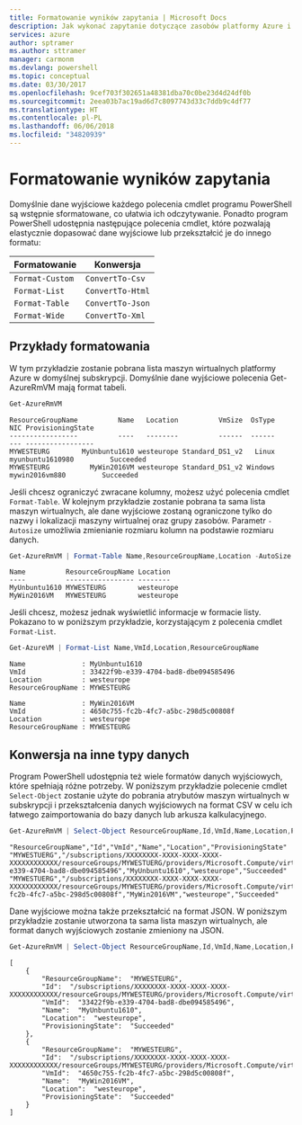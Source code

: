 ```yaml
---
title: Formatowanie wyników zapytania | Microsoft Docs
description: Jak wykonać zapytanie dotyczące zasobów platformy Azure i sformatować wyniki.
services: azure
author: sptramer
ms.author: sttramer
manager: carmonm
ms.devlang: powershell
ms.topic: conceptual
ms.date: 03/30/2017
ms.openlocfilehash: 9cef703f302651a48381dba70c0be23d4d24df0b
ms.sourcegitcommit: 2eea03b7ac19ad6d7c8097743d33c7ddb9c4df77
ms.translationtype: HT
ms.contentlocale: pl-PL
ms.lasthandoff: 06/06/2018
ms.locfileid: "34820939"
---
```

# <a name="formatting-query-results"></a>Formatowanie wyników zapytania

Domyślnie dane wyjściowe każdego polecenia cmdlet programu PowerShell są wstępnie sformatowane, co ułatwia ich odczytywanie.  Ponadto program PowerShell udostępnia następujące polecenia cmdlet, które pozwalają elastycznie dopasować dane wyjściowe lub przekształcić je do innego formatu:

| Formatowanie      | Konwersja       |
|-----------------|------------------|
| `Format-Custom` | `ConvertTo-Csv`  |
| `Format-List`   | `ConvertTo-Html` |
| `Format-Table`  | `ConvertTo-Json` |
| `Format-Wide`   | `ConvertTo-Xml`  |

## <a name="formatting-examples"></a>Przykłady formatowania

W tym przykładzie zostanie pobrana lista maszyn wirtualnych platformy Azure w domyślnej subskrypcji.  Domyślnie dane wyjściowe polecenia Get-AzureRmVM mają format tabeli.

```powershell
Get-AzureRmVM
```

```
ResourceGroupName          Name   Location          VmSize  OsType              NIC ProvisioningState
-----------------          ----   --------          ------  ------              --- -----------------
MYWESTEURG        MyUnbuntu1610 westeurope Standard_DS1_v2   Linux myunbuntu1610980         Succeeded
MYWESTEURG          MyWin2016VM westeurope Standard_DS1_v2 Windows   mywin2016vm880         Succeeded
```

Jeśli chcesz ograniczyć zwracane kolumny, możesz użyć polecenia cmdlet `Format-Table`. W kolejnym przykładzie zostanie pobrana ta sama lista maszyn wirtualnych, ale dane wyjściowe zostaną ograniczone tylko do nazwy i lokalizacji maszyny wirtualnej oraz grupy zasobów.  Parametr `-Autosize` umożliwia zmienianie rozmiaru kolumn na podstawie rozmiaru danych.

```powershell
Get-AzureRmVM | Format-Table Name,ResourceGroupName,Location -AutoSize
```

```
Name          ResourceGroupName Location
----          ----------------- --------
MyUnbuntu1610 MYWESTEURG        westeurope
MyWin2016VM   MYWESTEURG        westeurope
```

Jeśli chcesz, możesz jednak wyświetlić informacje w formacie listy. Pokazano to w poniższym przykładzie, korzystającym z polecenia cmdlet `Format-List`.

```powershell
Get-AzureVM | Format-List Name,VmId,Location,ResourceGroupName
```

```
Name              : MyUnbuntu1610
VmId              : 33422f9b-e339-4704-bad8-dbe094585496
Location          : westeurope
ResourceGroupName : MYWESTEURG

Name              : MyWin2016VM
VmId              : 4650c755-fc2b-4fc7-a5bc-298d5c00808f
Location          : westeurope
ResourceGroupName : MYWESTEURG
```

## <a name="converting-to-other-data-types"></a>Konwersja na inne typy danych

Program PowerShell udostępnia też wiele formatów danych wyjściowych, które spełniają różne potrzeby.  W poniższym przykładzie polecenie cmdlet `Select-Object` zostanie użyte do pobrania atrybutów maszyn wirtualnych w subskrypcji i przekształcenia danych wyjściowych na format CSV w celu ich łatwego zaimportowania do bazy danych lub arkusza kalkulacyjnego.

```powershell
Get-AzureRmVM | Select-Object ResourceGroupName,Id,VmId,Name,Location,ProvisioningState | ConvertTo-Csv -NoTypeInformation
```

```
"ResourceGroupName","Id","VmId","Name","Location","ProvisioningState"
"MYWESTUERG","/subscriptions/XXXXXXXX-XXXX-XXXX-XXXX-XXXXXXXXXXXX/resourceGroups/MYWESTUERG/providers/Microsoft.Compute/virtualMachines/MyUnbuntu1610","33422f9b-e339-4704-bad8-dbe094585496","MyUnbuntu1610","westeurope","Succeeded"
"MYWESTUERG","/subscriptions/XXXXXXXX-XXXX-XXXX-XXXX-XXXXXXXXXXXX/resourceGroups/MYWESTUERG/providers/Microsoft.Compute/virtualMachines/MyWin2016VM","4650c755-fc2b-4fc7-a5bc-298d5c00808f","MyWin2016VM","westeurope","Succeeded"
```

Dane wyjściowe można także przekształcić na format JSON.  W poniższym przykładzie zostanie utworzona ta sama lista maszyn wirtualnych, ale format danych wyjściowych zostanie zmieniony na JSON.

```powershell
Get-AzureRmVM | Select-Object ResourceGroupName,Id,VmId,Name,Location,ProvisioningState | ConvertTo-Json
```

```
[
    {
        "ResourceGroupName":  "MYWESTEURG",
        "Id":  "/subscriptions/XXXXXXXX-XXXX-XXXX-XXXX-XXXXXXXXXXXX/resourceGroups/MYWESTEURG/providers/Microsoft.Compute/virtualMachines/MyUnbuntu1610",
        "VmId":  "33422f9b-e339-4704-bad8-dbe094585496",
        "Name":  "MyUnbuntu1610",
        "Location":  "westeurope",
        "ProvisioningState":  "Succeeded"
    },
    {
        "ResourceGroupName":  "MYWESTEURG",
        "Id":  "/subscriptions/XXXXXXXX-XXXX-XXXX-XXXX-XXXXXXXXXXXX/resourceGroups/MYWESTEURG/providers/Microsoft.Compute/virtualMachines/MyWin2016VM",
        "VmId":  "4650c755-fc2b-4fc7-a5bc-298d5c00808f",
        "Name":  "MyWin2016VM",
        "Location":  "westeurope",
        "ProvisioningState":  "Succeeded"
    }
]
```
